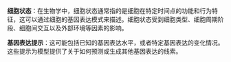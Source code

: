 **细胞状态**：在生物学中，细胞状态通常指的是细胞在特定时间点的功能和行为特征，这可以通过细胞的基因表达模式来描述。细胞状态受到细胞类型、细胞周期阶段、细胞间交互以及外部环境等因素的影响。

**基因表达提示**：这可能包括已知的基因表达水平，或者特定基因表达的变化情况。这些提示为模型提供了关于如何预测或生成其他基因表达的线索。